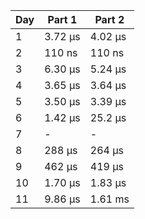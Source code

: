 | Day | Part 1  | Part 2  |
| --- | ------- | ------- |
|   1 | 3.72 µs | 4.02 µs |
|   2 |  110 ns |  110 ns |
|   3 | 6.30 µs | 5.24 µs |
|   4 | 3.65 µs | 3.64 µs |
|   5 | 3.50 µs | 3.39 µs |
|   6 | 1.42 µs | 25.2 µs |
|   7 |    -    |    -    |
|   8 |  288 µs |  264 µs |
|   9 |  462 µs |  419 µs |
|  10 | 1.70 µs | 1.83 µs |
|  11 | 9.86 µs | 1.61 ms |

